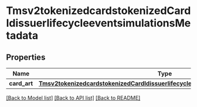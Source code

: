 # Tmsv2tokenizedcardstokenizedCardIdissuerlifecycleeventsimulationsMetadata

## Properties
Name | Type | Description | Notes
------------ | ------------- | ------------- | -------------
**card_art** | [**Tmsv2tokenizedcardstokenizedCardIdissuerlifecycleeventsimulationsMetadataCardArt**](Tmsv2tokenizedcardstokenizedCardIdissuerlifecycleeventsimulationsMetadataCardArt.md) |  | [optional] 

[[Back to Model list]](../README.md#documentation-for-models) [[Back to API list]](../README.md#documentation-for-api-endpoints) [[Back to README]](../README.md)


